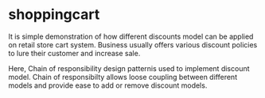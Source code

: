 # shoppingcart
It is simple demonstration of how different discounts model can be applied on retail store cart system. Business usually offers various discount policies to lure their customer and increase sale.

Here, Chain of responsibility design patternis used to implement discount model. Chain of responsibilty allows loose coupling between different models and provide ease to add or remove discount models.
